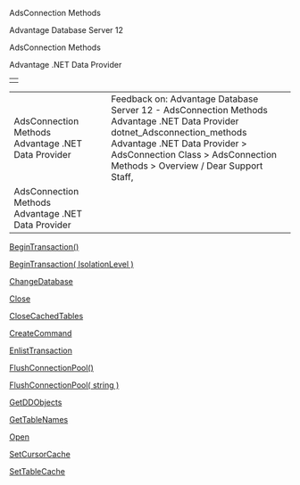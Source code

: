 AdsConnection Methods




Advantage Database Server 12  

AdsConnection Methods

Advantage .NET Data Provider

|  |
| --- |
|  |

|  |  |  |  |  |
| --- | --- | --- | --- | --- |
| AdsConnection Methods  Advantage .NET Data Provider |  |  | Feedback on: Advantage Database Server 12 - AdsConnection Methods Advantage .NET Data Provider dotnet\_Adsconnection\_methods Advantage .NET Data Provider > AdsConnection Class > AdsConnection Methods > Overview / Dear Support Staff, |  |
| AdsConnection Methods  Advantage .NET Data Provider |  |  |  |  |

[BeginTransaction()](dotnet_adsconnection_begintransaction_.htm)

[BeginTransaction( IsolationLevel )](dotnet_adsconnection_begintransaction_isolationlevel_.htm)

[ChangeDatabase](dotnet_adsconnection_changedatabase.htm)

[Close](dotnet_adsconnection_close.htm)

[CloseCachedTables](dotnet_adsconnection_closecachedtables.htm)

[CreateCommand](dotnet_adsconnection_createcommand.htm)

[EnlistTransaction](dotnet_adsconnection_enlisttransaction.htm)

[FlushConnectionPool()](dotnet_adsconnection_flushconnectionpool_.htm)

[FlushConnectionPool( string )](dotnet_adsconnection_flushconnectionpool_string_.htm)

[GetDDObjects](dotnet_adsconnection_getddobjects.htm)

[GetTableNames](dotnet_adsconnection_gettablenames.htm)

[Open](dotnet_adsconnection_open.htm)

[SetCursorCache](dotnet_adsconnection_setcursorcache.htm)

[SetTableCache](dotnet_adsconnection_settablecache.htm)